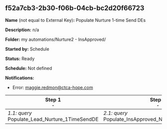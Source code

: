 ## f52a7cb3-2b30-f06b-04cb-bc2d20f66723

**Name** (not equal to External Key)**:** Populate Nurture 1-time Send DEs

**Description:** n/a

**Folder:** my automations/Nurture2 - InsApproved/

**Started by:** Schedule

**Status:** Ready

**Schedule:** Not defined

**Notifications:**

* Error: maggie.redmon@ctca-hope.com

| Step 1<br>_<small>-</small>_ | Step 2<br>_<small>-</small>_ | Step 3<br>_<small>-</small>_ | Step 4<br>_<small>-</small>_ | Step 5<br>_<small>-</small>_ |
| --- | --- | --- | --- | --- |
| _1.1: query_<br>Populate_Lead_Nurture_1TimeSendDE | _2.1: query_<br>Populate_InsApproved_Nurture_1TimeSendDE | _3.1: query_<br>Populate_ApptCanceled_Nurture_1TimeSendDE | _4.1: query_<br>Populate_SNYK_Nurture_1TimeSendDE | _5.1: query_<br>Populate_ApptKept_Nurture_1TimeSendDE |
